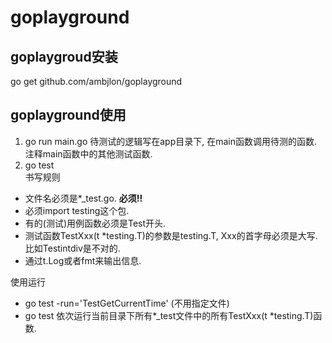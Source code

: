 # goplayground
## goplaygroud安装
go get github.com/ambjlon/goplayground

## goplayground使用
1. go run main.go
待测试的逻辑写在app目录下, 在main函数调用待测的函数. 注释main函数中的其他测试函数.
2. go test  
书写规则

+ 文件名必须是\*_test.go. **必须!!**
+ 必须import testing这个包.
+ 有的(测试)用例函数必须是Test开头.
+ 测试函数TestXxx(t *testing.T)的参数是testing.T, Xxx的首字母必须是大写. 比如Testintdiv是不对的.
+ 通过t.Log或者fmt来输出信息.

使用运行  

+ go test -run='TestGetCurrentTime' (不用指定文件)
+ go test 依次运行当前目录下所有*_test文件中的所有TestXxx(t *testing.T)函数.
